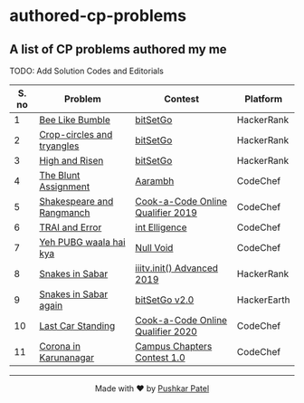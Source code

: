 # authored-cp-problems

## A list of CP problems authored my me

TODO: Add Solution Codes and Editorials

| S. no | Problem                                                                                                                   | Contest                                                                           | Platform    |
| ----- | ------------------------------------------------------------------------------------------------------------------------- | --------------------------------------------------------------------------------- | ----------- |
| 1     | [Bee Like Bumble](https://www.hackerrank.com/contests/iiitv-bitsetgo-18/challenges/be-like-bumble)                        | [bitSetGo](https://www.hackerrank.com/iiitv-bitsetgo-18)                          | HackerRank  |
| 2     | [Crop-circles and tryangles](https://www.hackerrank.com/contests/iiitv-bitsetgo-18/challenges/crop-circles-and-tryangles) | [bitSetGo](https://www.hackerrank.com/iiitv-bitsetgo-18)                          | HackerRank  |
| 3     | [High and Risen](https://www.hackerrank.com/contests/iiitv-bitsetgo-18/challenges/high-and-risen)                         | [bitSetGo](https://www.hackerrank.com/iiitv-bitsetgo-18)                          | HackerRank  |
| 4     | [The Blunt Assignment](https://www.codechef.com/ARBH2019/problems/BLNTASGN)                                               | [Aarambh](https://www.codechef.com/ARBH2019)                                      | CodeChef    |
| 5     | [Shakespeare and Rangmanch](https://www.codechef.com/CCOQ2019/problems/BARDAVON)                                          | [Cook-a-Code Online Qualifier 2019](https://www.codechef.com/CCOQ2019)            | CodeChef    |
| 6     | [TRAI and Error](https://www.codechef.com/INTL2019/problems/TRAIERR)                                                      | [int Elligence](https://www.codechef.com/INTL2019)                                | CodeChef    |
| 7     | [Yeh PUBG waala hai kya](https://www.codechef.com/NUVO2019/problems/PUBG)                                                 | [Null Void](https://www.codechef.com/NUVO2019)                                    | CodeChef    |
| 8     | [Snakes in Sabar](https://www.hackerrank.com/contests/iiitv-init-advanced-2019/challenges/snakes-in-sabar)                | [iiitv.init() Advanced 2019](https://www.hackerrank.com/iiitv-init-advanced-2019) | HackerRank  |
| 9     | [Snakes in Sabar again](https://www.hackerearth.com/problem/algorithm/snakes-in-sabar-again-f5b136dd/)                    | [bitSetGo v2.0](https://www.hackerearth.com/challenges/college/iiitv-bitSetGo-2/) | HackerEarth |
| 10    | [Last Car Standing](https://www.codechef.com/CACD2020/problems/CARS)                                                      | [Cook-a-Code Online Qualifier 2020](https://codechef.com/CACD2020)                | CodeChef    |
| 11    | [Corona in Karunanagar](https://www.codechef.com/CHPTRS01/problems/WASHHAND)                                              | [ Campus Chapters Contest 1.0 ](https://www.codechef.com/CHPTRS01)                | CodeChef    |

---

<p align="center">Made with ❤️ by <a href="https://github.com/thepushkarp">Pushkar Patel</a></p>
